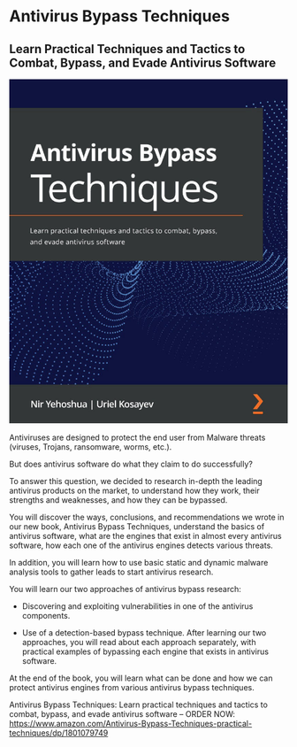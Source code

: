 # Antivirus Bypass Techniques
## Learn Practical Techniques and Tactics to Combat, Bypass, and Evade Antivirus Software
![alt text](https://github.com/MalFuzzer/AntivirusBypassTechniques/blob/main/antivirus_bypass_techniques_cover.jpg)

Antiviruses are designed to protect the end user from Malware threats (viruses, Trojans, ransomware, worms, etc.).

But does antivirus software do what they claim to do successfully?

To answer this question, we decided to research in-depth the leading antivirus products on the market, to understand how they work, their strengths and weaknesses, and how they can be bypassed.

You will discover the ways, conclusions, and recommendations we wrote in our new book, Antivirus Bypass Techniques, understand the basics of antivirus software, what are the engines that exist in almost every antivirus software, how each one of the antivirus engines detects various threats.

In addition, you will learn how to use basic static and dynamic malware analysis tools to gather leads to start antivirus research.

You will learn our two approaches of antivirus bypass research:

* Discovering and exploiting vulnerabilities in one of the antivirus components.

* Use of a detection-based bypass technique.
After learning our two approaches, you will read about each approach separately, with practical examples of bypassing each engine that exists in antivirus software.

At the end of the book, you will learn what can be done and how we can protect antivirus engines from various antivirus bypass techniques.

Antivirus Bypass Techniques: Learn practical techniques and tactics to combat, bypass, and evade antivirus software – ORDER NOW: https://www.amazon.com/Antivirus-Bypass-Techniques-practical-techniques/dp/1801079749
